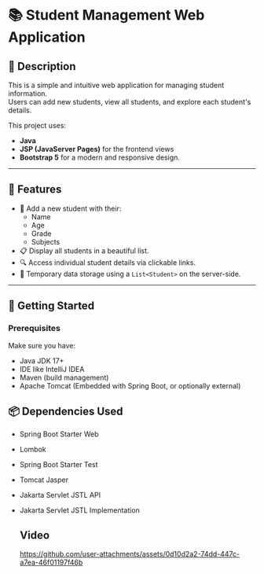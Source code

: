 # 📚 Student Management Web Application

## 📝 Description
This is a simple and intuitive web application for managing student information.  
Users can add new students, view all students, and explore each student's details.

This project uses:
- **Java** 
- **JSP (JavaServer Pages)** for the frontend views
- **Bootstrap 5** for a modern and responsive design.

---

## 📌 Features
- 🎯 Add a new student with their:
  - Name
  - Age
  - Grade
  - Subjects
- 📋 Display all students in a beautiful list.
- 🔍 Access individual student details via clickable links.
- 💾 Temporary data storage using a `List<Student>` on the server-side.

---

## 🚀 Getting Started

### Prerequisites
Make sure you have:

- Java JDK 17+
- IDE like IntelliJ IDEA
- Maven (build management)
-  Apache Tomcat (Embedded with Spring Boot, or optionally external)

  ## 📦 Dependencies Used
- Spring Boot Starter Web
- Lombok
- Spring Boot Starter Test
- Tomcat Jasper
- Jakarta Servlet JSTL API
- Jakarta Servlet JSTL Implementation

  ## Video
    https://github.com/user-attachments/assets/0d10d2a2-74dd-447c-a7ea-46f01197f46b
